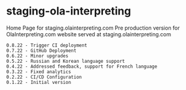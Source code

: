 # staging-ola-interpreting
Home Page for staging.olainterpreting.com
Pre production version for OlaInterpreting.com website served at staging.olainterpreting.com

```
0.8.22 - Trigger CI deployment
0.7.22 - GitHub Deployment
0.6.22 - Minor upgrades
0.5.22 - Russian and Korean language support
0.4.22 - Addressed feedback, support for French language
0.3.22 - Fixed analytics
0.2.22 - CI/CD Configuration
0.1.22 - Initial version
```
